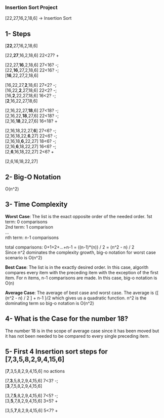 ### Insertion Sort Project

[22,27,16,2,18,6] -> Insertion Sort

## 1- Steps  

[**22**,27,16,2,18,6]  

[22,**27**,16,2,18,6] 22<27? +  

[22,27,**16**,2,18,6] 27<16? -;  
[22,**16**,27,2,18,6] 22<16? -;  
[**16**,22,27,2,18,6]  

[16,22,27,**2**,18,6] 27<2? -;  
[16,22,**2**,27,18,6] 22<2? -;  
[16,**2**,22,27,18,6] 16<2? -;  
[**2**,16,22,27,18,6]  

[2,16,22,27,**18**,6] 27<18? -;  
[2,16,22,**18**,27,6] 22<18? -;  
[2,16,**18**,22,27,6] 16<18? +  

[2,16,18,22,27,**6**] 27<6? -;  
[2,16,18,22,**6**,27] 22<6? -;  
[2,16,18,**6**,22,27] 18<6? -;  
[2,16,**6**,18,22,27] 16<6? -;  
[2,**6**,16,18,22,27] 2<6? +  

[2,6,16,18,22,27] 


## 2- Big-O Notation  

O(n^2)  

## 3- Time Complexity

**Worst Case**: The list is the exact opposite order of the needed order.
1st term: 0 comparisons  
2nd term: 1 comparison  
...  
nth term: n-1 comparisons  

total comparisons: 0+1+2+...+n-1 = ((n-1)*(n)) / 2 = (n^2 - n) / 2  
Since n^2 dominates the complexity growth, big-o notation for worst case scenario is O(n^2)  

**Best Case**: The list is in the exactly desired order.
In this case, algorith compares every item with the preceding item with the exception of the first item. 
For n items, n-1 comparisons are made. In this case, big-o notation is O(n)

**Average Case**: The average of best case and worst case. The average is {[ (n^2 - n) / 2 ] + n-1 }/2 which gives us 
a quadratic function. n^2 is the dominating term so big-o notation is O(n^2)


## 4- What is the Case for the number 18?

The number 18 is in the scope of average case since it has been moved but it has not been 
needed to be compared to every single preceding item. 

## 5- First 4 Insertion sort steps for [7,3,5,8,2,9,4,15,6]

[**7**,3,5,8,2,9,4,15,6] no actions  

[7,**3**,5,8,2,9,4,15,6] 7<3? -;  
[**3**,7,5,8,2,9,4,15,6]  

[3,7,**5**,8,2,9,4,15,6] 7<5? -;  
[3,**5**,7,8,2,9,4,15,6] 3<5? +  

[3,5,**7**,8,2,9,4,15,6] 5<7? +  


